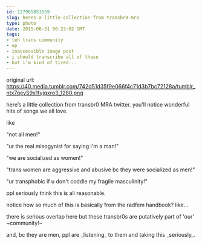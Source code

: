```yaml
---
id: 127985853159
slug: heres-a-little-collection-from-transbr0-mra
type: photo
date: 2015-08-31 00:23:02 GMT
tags:
- teh trans community
- op
- inaccessible image post
- i should transcribe all of these
- but i'm kind of tired...
---
```

original url: https://40.media.tumblr.com/742d51d35f9e066f4c71d3b7bc72128a/tumblr_ntx7qeyS9x1tyjgxro3_1280.png

<p>here’s a little collection from transbr0 MRA twitter. you'll notice wonderful hits of songs we all love.</p><p>like</p><p>"not all men!"</p><p>"ur the real misogynist for saying i'm a man!"</p><p>"we are socialized as women!"</p><p>"trans women are aggressive and abusive bc they were socialized as men!"</p><p>"ur transphobic if u don't coddle my fragile masculinity!"</p><p>ppl seriously think this is all reasonable.</p><p>notice how so much of this is basically from the radfem handbook? like... </p><p>there is serious overlap here but these transbr0s are putatively part of 'our' ~community!~</p><p>and, bc they are men, ppl are _listening_ to them and taking this _seriously_.</p>